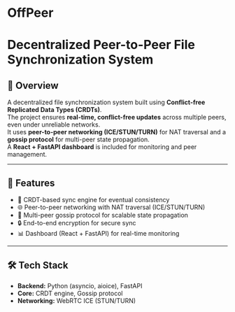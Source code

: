 # OffPeer
# Decentralized Peer-to-Peer File Synchronization System

## 📌 Overview
A decentralized file synchronization system built using **Conflict-free Replicated Data Types (CRDTs)**.  
The project ensures **real-time, conflict-free updates** across multiple peers, even under unreliable networks.  
It uses **peer-to-peer networking (ICE/STUN/TURN)** for NAT traversal and a **gossip protocol** for multi-peer state propagation.  
A **React + FastAPI dashboard** is included for monitoring and peer management.  

---

## 🚀 Features
- 🔄 CRDT-based sync engine for eventual consistency  
- 🌐 Peer-to-peer networking with NAT traversal (ICE/STUN/TURN)  
- 📡 Multi-peer gossip protocol for scalable state propagation  
- 🔒 End-to-end encryption for secure sync  
- 📊 Dashboard (React + FastAPI) for real-time monitoring  

---

## 🛠️ Tech Stack
- **Backend:** Python (asyncio, aioice), FastAPI  
- **Core:** CRDT engine, Gossip protocol  
- **Networking:** WebRTC ICE (STUN/TURN)  
  


